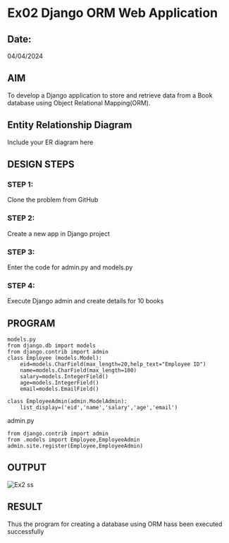 # Ex02 Django ORM Web Application
## Date: 
04/04/2024
## AIM
To develop a Django application to store and retrieve data from a Book database using Object Relational Mapping(ORM).

## Entity Relationship Diagram

Include your ER diagram here

## DESIGN STEPS

### STEP 1:
Clone the problem from GitHub

### STEP 2:
Create a new app in Django project

### STEP 3:
Enter the code for admin.py and models.py

### STEP 4:
Execute Django admin and create details for 10 books

## PROGRAM

```
models.py
from django.db import models
from django.contrib import admin 
class Employee (models.Model):
    eid=models.CharField(max_length=20,help_text="Employee ID")
    name=models.CharField(max_length=100)
    salary=models.IntegerField()
    age=models.IntegerField()
    email=models.EmailField()

class EmployeeAdmin(admin.ModelAdmin):
    list_display=('eid','name','salary','age','email')
```

admin.py

```
from django.contrib import admin 
from .models import Employee,EmployeeAdmin
admin.site.register(Employee,EmployeeAdmin)
```

## OUTPUT

![Ex2 ss](https://github.com/PranaveshSaikumar/ORM/assets/151001393/0f8ea86a-7418-4c3b-8d75-e5fb30040b01)

## RESULT
Thus the program for creating a database using ORM hass been executed successfully
